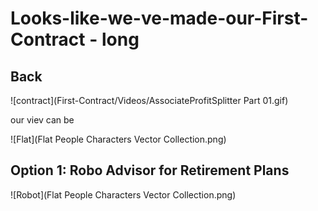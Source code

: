 # Looks-like-we-ve-made-our-First-Contract - long

## Back
![contract](First-Contract/Videos/AssociateProfitSplitter Part 01.gif)

our viev can be

![Flat](Flat People Characters Vector Collection.png)

## Option 1: Robo Advisor for Retirement Plans

![Robot](Flat People Characters Vector Collection.png)

